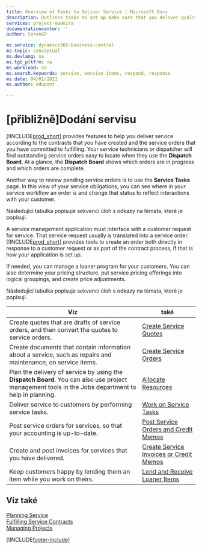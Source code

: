 ```yaml
---
title: Overview of Tasks to Deliver Service | Microsoft Docs
description: Outlines tasks to set up make sure that you deliver quality service and live up to agreements with customers.
services: project-madeira
documentationcenter: ''
author: SorenGP

ms.service: dynamics365-business-central
ms.topic: conceptual
ms.devlang: na
ms.tgt_pltfrm: na
ms.workload: na
ms.search.keywords: service, service items, respond, response
ms.date: 04/01/2021
ms.author: edupont

---
```

# [přibližně]Dodání servisu
[!INCLUDE[prod_short](includes/prod_short.md)] provides features to help you deliver service according to the contracts that you have created and the service orders that you have committed to fulfilling. Your service technicians or dispatcher will find outstanding service orders easy to locate when they use the **Dispatch Board**. At a glance, the **Dispatch Board** shows which orders are in progress and which orders are complete.

Another way to review pending service orders is to use the **Service Tasks** page. In this view of your service obligations, you can see where in your service workflow an order is and change that status to reflect interactions with your customer.

Následující tabulka popisuje sekvenci úloh s odkazy na témata, které je popisují.

A service management application must interface with a customer request for service. That service request usually is translated into a service order. [!INCLUDE[prod_short](includes/prod_short.md)] provides tools to create an order both directly in response to a customer request or as part of the contract process, if that is how your application is set up.

If needed, you can manage a loaner program for your customers. You can also determine your pricing structure, put service pricing offerings into logical groupings, and create price adjustments.

Následující tabulka popisuje sekvenci úloh s odkazy na témata, které je popisují.

| **Viz** | **také** |
|------------|-------------|  
| Create quotes that are drafts of service orders, and then convert the quotes to service orders. | [Create Service Quotes](service-how-to-create-service-quotes.md) |
| Create documents that contain information about a service, such as repairs and maintenance, on service items. | [Create Service Orders](service-how-to-create-service-orders.md) |
| Plan the delivery of service by using the **Dispatch Board**. You can also use project management tools in the Jobs department to help in planning. | [Allocate Resources](service-how-to-allocate-resources.md) |
| Deliver service to customers by performing service tasks. | [Work on Service Tasks](service-how-to-work-on-service-tasks.md) |
| Post service orders for services, so that your accounting is up-to-date. | [Post Service Orders and Credit Memos](service-how-to-post-service-orders.md) |
| Create and post invoices for services that you have delivered. | [Create Service Invoices or Credit Memos](service-how-create-invoices.md) |
| Keep customers happy by lending them an item while you work on theirs. | [Lend and Receive Loaner Items](service-how-to-lend-receive-loaners.md) |

## Viz také
[Planning Service](service-plan-service.md)  
[Fulfilling Service Contracts](service-fulfill-service-contracts.md)  
[Managing Projects](projects-manage-projects.md)


[!INCLUDE[footer-include](includes/footer-banner.md)]